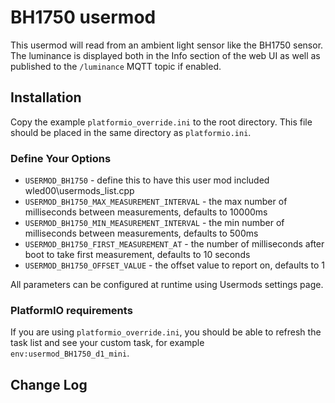 # BH1750 usermod

This usermod will read from an ambient light sensor like the BH1750 sensor.
The luminance is displayed both in the Info section of the web UI as well as published to the `/luminance` MQTT topic if enabled.

## Installation

Copy the example `platformio_override.ini` to the root directory.  This file should be placed in the same directory as `platformio.ini`.

### Define Your Options

*   `USERMOD_BH1750`                                - define this to have this user mod included wled00\usermods_list.cpp
*   `USERMOD_BH1750_MAX_MEASUREMENT_INTERVAL`       - the max number of milliseconds between measurements, defaults to 10000ms
*   `USERMOD_BH1750_MIN_MEASUREMENT_INTERVAL`       - the min number of milliseconds between measurements, defaults to 500ms
*   `USERMOD_BH1750_FIRST_MEASUREMENT_AT`           - the number of milliseconds after boot to take first measurement, defaults to 10 seconds
*   `USERMOD_BH1750_OFFSET_VALUE`                   - the offset value to report on, defaults to 1

All parameters can be configured at runtime using Usermods settings page.

### PlatformIO requirements

If you are using `platformio_override.ini`, you should be able to refresh the task list and see your custom task, for example `env:usermod_BH1750_d1_mini`.

## Change Log
